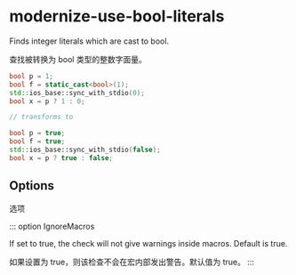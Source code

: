 # modernize-use-bool-literals

Finds integer literals which are cast to bool.

查找被转换为 bool 类型的整数字面量。

```c++
bool p = 1;
bool f = static_cast<bool>(1);
std::ios_base::sync_with_stdio(0);
bool x = p ? 1 : 0;

// transforms to

bool p = true;
bool f = true;
std::ios_base::sync_with_stdio(false);
bool x = p ? true : false;
```

## Options

选项

::: option
IgnoreMacros

If set to true, the check will not give warnings inside macros. Default is true.

如果设置为 true，则该检查不会在宏内部发出警告。默认值为 true。
:::
